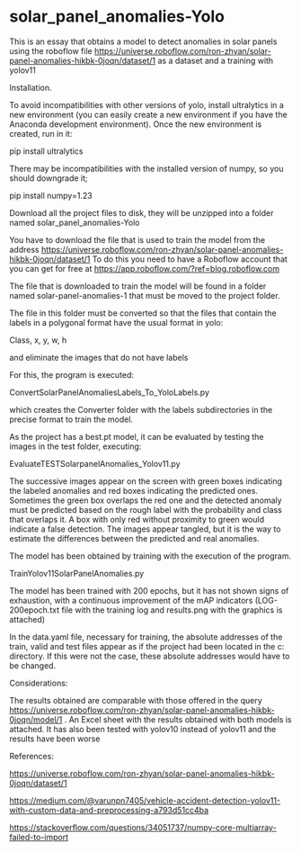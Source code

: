 # solar_panel_anomalies-Yolo

This is an essay that obtains a model to detect anomalies in solar panels using the roboflow file https://universe.roboflow.com/ron-zhyan/solar-panel-anomalies-hikbk-0joqn/dataset/1 as a dataset and a training with yolov11

Installation.

To avoid incompatibilities with other versions of yolo, install ultralytics in a new environment (you can easily create a new environment if you have the Anaconda development environment). Once the new environment is created, run in it:

pip install ultralytics

There may be incompatibilities with the installed version of numpy, so you should downgrade it;

pip install numpy=1.23

Download all the project files to disk, they will be unzipped into a folder named solar_panel_anomalies-Yolo

You have to download the file that is used to train the model from the address
https://universe.roboflow.com/ron-zhyan/solar-panel-anomalies-hikbk-0joqn/dataset/1
To do this you need to have a Roboflow account that you can get for free at https://app.roboflow.com/?ref=blog.roboflow.com

The file that is downloaded to train the model will be found in a folder named solar-panel-anomalies-1 that must be moved to the project folder.

The file in this folder must be converted so that the files that contain the labels in a polygonal format have the usual format in yolo:

Class, x, y, w, h

and eliminate the images that do not have labels

For this, the program is executed:

ConvertSolarPanelAnomaliesLabels_To_YoloLabels.py

which creates the Converter folder with the labels subdirectories in the precise format to train the model.

As the project has a best.pt model, it can be evaluated by testing the images in the test folder, executing:

EvaluateTESTSolarpanelAnomalies_Yolov11.py

The successive images appear on the screen with green boxes indicating the labeled anomalies and red boxes indicating the predicted ones. Sometimes the green box overlaps the red one and the detected anomaly must be predicted based on the rough label with the probability and class that overlaps it. A box with only red without proximity to green would indicate a false detection.
The images appear tangled, but it is the way to estimate the differences between the predicted and real anomalies.

The model has been obtained by training with the execution of the program.

TrainYolov11SolarPanelAnomalies.py

The model has been trained with 200 epochs, but it has not shown signs of exhaustion, with a continuous improvement of the mAP indicators (LOG-200epoch.txt file with the training log and results.png with the graphics is attached)

In the data.yaml file, necessary for training, the absolute addresses of the train, valid and test files appear as if the project had been located in the c: directory. If this were not the case, these absolute addresses would have to be changed.

Considerations:

The results obtained are comparable with those offered in the query https://universe.roboflow.com/ron-zhyan/solar-panel-anomalies-hikbk-0joqn/model/1 . An Excel sheet with the results obtained with both models is attached.
It has also been tested with yolov10 instead of yolov11 and the results have been worse

References:

https://universe.roboflow.com/ron-zhyan/solar-panel-anomalies-hikbk-0joqn/dataset/1

https://medium.com/@varunpn7405/vehicle-accident-detection-yolov11-with-custom-data-and-preprocessing-a793d51cc4ba

https://stackoverflow.com/questions/34051737/numpy-core-multiarray-failed-to-import
